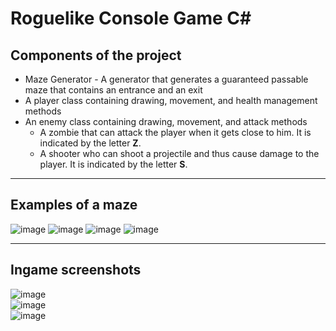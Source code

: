 # Roguelike Console Game C#

 ## Components of the project
 
 <ul>
  <li>Maze Generator - A generator that generates a guaranteed passable maze that contains an entrance and an exit</li>
  <li>A player class containing drawing, movement, and health management methods</li>
  <li>An enemy class containing drawing, movement, and attack methods
     <ul>
      <li>A zombie that can attack the player when it gets close to him. It is indicated by the letter <b>Z</b>.</li>
      <li>A shooter who can shoot a projectile and thus cause damage to the player. It is indicated by the letter <b>S</b>.</li>
     </ul>
  </li>
 </ul>

 ---

 ## Examples of a maze
 
 ![image](https://github.com/s11en1/RoguelikeConsoleGame/assets/132915375/2a34f443-4388-400a-bd0b-24dbc514c5b2)
 ![image](https://github.com/s11en1/RoguelikeConsoleGame/assets/132915375/9a7b3783-836c-4869-9bf6-8ccf363171b4)
 ![image](https://github.com/s11en1/RoguelikeConsoleGame/assets/132915375/241eaea6-fea0-491e-a104-43cfe8e661ab)
 ![image](https://github.com/s11en1/RoguelikeConsoleGame/assets/132915375/103ad217-0c28-4c95-b3cc-15e37b79e03a)

---

 ## Ingame screenshots
 ![image](https://github.com/s11en1/RoguelikeConsoleGame/assets/132915375/59fe356f-ef97-4685-80ba-67b43bd0d851)  
 ![image](https://github.com/s11en1/RoguelikeConsoleGame/assets/132915375/81b54845-a1cd-48d2-b7a5-dd7b8dc29c07)  
 ![image](https://github.com/s11en1/RoguelikeConsoleGame/assets/132915375/3fe72d08-1992-44cd-b2ee-a9cbbca96876)





